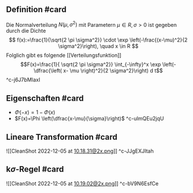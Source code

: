 ## Definition #card 
Die Normalverteilung $N \left(\mu, \sigma^2\right)$ mit Parametern $\mu \in R , \sigma>0$ ist gegeben durch die Dichte
$$
f(x):=\frac{1}{\sqrt{2 \pi \sigma^2}} \cdot \exp \left(-\frac{(x-\mu)^2}{2 \sigma^2}\right), \quad x \in R
$$
Folglich gibt es folgende [[Verteilungsfunktion]]
$$F(x)=\frac{1}{ \sqrt{2 \pi \sigma^2}} \int_{-\infty}^x \exp \left(- \dfrac{\left( x- \mu \right)^2}{2 \sigma^2}\right) d t$$
^c-j6J7bMlaxI

## Eigenschaften #card 
- $\Phi(-x)=1-\Phi(x)$ 
- $F(x)=\Phi \left(\dfrac{x-\mu}{\sigma}\right)$
^c-ulmQEu2jqU

## Lineare Transformation #card 
![[CleanShot 2022-12-05 at 10.18.31@2x.png]]
^c-JJgEXJItah

## k$\sigma$-Regel #card 
![[CleanShot 2022-12-05 at 10.19.02@2x.png]]
^c-bV9N6EsfCe
